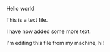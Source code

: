 Hello world 

This is a text file. 

I have now added some more text.

I'm editing this file from my machine, hi! 

